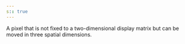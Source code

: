 ```yaml
---
s:: true
---
```

A pixel that is not fixed to a two-dimensional display matrix but can be moved in three spatial dimensions.